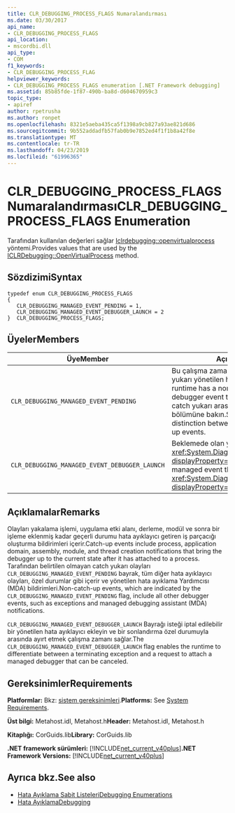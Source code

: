 ```yaml
---
title: CLR_DEBUGGING_PROCESS_FLAGS Numaralandırması
ms.date: 03/30/2017
api_name:
- CLR_DEBUGGING_PROCESS_FLAGS
api_location:
- mscordbi.dll
api_type:
- COM
f1_keywords:
- CLR_DEBUGGING_PROCESS_FLAG
helpviewer_keywords:
- CLR_DEBUGGING_PROCESS_FLAGS enumeration [.NET Framework debugging]
ms.assetid: 85b85fde-1f87-490b-ba8d-d604670959c3
topic_type:
- apiref
author: rpetrusha
ms.author: ronpet
ms.openlocfilehash: 8321e5aeba435ca5f1398a9cb827a93ae821d686
ms.sourcegitcommit: 9b552addadfb57fab0b9e7852ed4f1f1b8a42f8e
ms.translationtype: MT
ms.contentlocale: tr-TR
ms.lasthandoff: 04/23/2019
ms.locfileid: "61996365"
---
```

# <a name="clrdebuggingprocessflags-enumeration"></a><span data-ttu-id="5cefb-102">CLR_DEBUGGING_PROCESS_FLAGS Numaralandırması</span><span class="sxs-lookup"><span data-stu-id="5cefb-102">CLR_DEBUGGING_PROCESS_FLAGS Enumeration</span></span>
<span data-ttu-id="5cefb-103">Tarafından kullanılan değerleri sağlar [Iclrdebugging::openvirtualprocess](../../../../docs/framework/unmanaged-api/debugging/iclrdebugging-openvirtualprocess-method.md) yöntemi.</span><span class="sxs-lookup"><span data-stu-id="5cefb-103">Provides values that are used by the [ICLRDebugging::OpenVirtualProcess](../../../../docs/framework/unmanaged-api/debugging/iclrdebugging-openvirtualprocess-method.md) method.</span></span>  
  
## <a name="syntax"></a><span data-ttu-id="5cefb-104">Sözdizimi</span><span class="sxs-lookup"><span data-stu-id="5cefb-104">Syntax</span></span>  
  
```  
typedef enum CLR_DEBUGGING_PROCESS_FLAGS  
{  
   CLR_DEBUGGING_MANAGED_EVENT_PENDING = 1,  
   CLR_DEBUGGING_MANAGED_EVENT_DEBUGGER_LAUNCH = 2  
}  CLR_DEBUGGING_PROCESS_FLAGS;  
```  
  
## <a name="members"></a><span data-ttu-id="5cefb-105">Üyeler</span><span class="sxs-lookup"><span data-stu-id="5cefb-105">Members</span></span>  
  
|<span data-ttu-id="5cefb-106">Üye</span><span class="sxs-lookup"><span data-stu-id="5cefb-106">Member</span></span>|<span data-ttu-id="5cefb-107">Açıklama</span><span class="sxs-lookup"><span data-stu-id="5cefb-107">Description</span></span>|  
|------------|-----------------|  
|`CLR_DEBUGGING_MANAGED_EVENT_PENDING`|<span data-ttu-id="5cefb-108">Bu çalışma zamanı göndermek için bir catch yukarı yönetilen hata ayıklayıcı olayında.</span><span class="sxs-lookup"><span data-stu-id="5cefb-108">This runtime has a non-catch-up managed debugger event to send.</span></span> <span data-ttu-id="5cefb-109">Olayları yakalama ve catch yukarı arasındaki fark için Açıklamalar bölümüne bakın.</span><span class="sxs-lookup"><span data-stu-id="5cefb-109">See the Remarks section for the distinction between catch-up and non-catch-up events.</span></span>|  
|`CLR_DEBUGGING_MANAGED_EVENT_DEBUGGER_LAUNCH`|<span data-ttu-id="5cefb-110">Beklemede olan yönetilen olay bir <xref:System.Diagnostics.Debugger.Launch%2A?displayProperty=nameWithType> istek.</span><span class="sxs-lookup"><span data-stu-id="5cefb-110">The managed event that is pending is a <xref:System.Diagnostics.Debugger.Launch%2A?displayProperty=nameWithType> request.</span></span>|  
  
## <a name="remarks"></a><span data-ttu-id="5cefb-111">Açıklamalar</span><span class="sxs-lookup"><span data-stu-id="5cefb-111">Remarks</span></span>  
 <span data-ttu-id="5cefb-112">Olayları yakalama işlemi, uygulama etki alanı, derleme, modül ve sonra bir işleme eklenmiş kadar geçerli durumu hata ayıklayıcı getiren iş parçacığı oluşturma bildirimleri içerir.</span><span class="sxs-lookup"><span data-stu-id="5cefb-112">Catch-up events include process, application domain, assembly, module, and thread creation notifications that bring the debugger up to the current state after it has attached to a process.</span></span> <span data-ttu-id="5cefb-113">Tarafından belirtilen olmayan catch yukarı olayları `CLR_DEBUGGING_MANAGED_EVENT_PENDING` bayrak, tüm diğer hata ayıklayıcı olayları, özel durumlar gibi içerir ve yönetilen hata ayıklama Yardımcısı (MDA) bildirimleri.</span><span class="sxs-lookup"><span data-stu-id="5cefb-113">Non-catch-up events, which are indicated by the `CLR_DEBUGGING_MANAGED_EVENT_PENDING` flag, include all other debugger events, such as exceptions and managed debugging assistant (MDA) notifications.</span></span>  
  
 <span data-ttu-id="5cefb-114">`CLR_DEBUGGING_MANAGED_EVENT_DEBUGGER_LAUNCH` Bayrağı isteği iptal edilebilir bir yönetilen hata ayıklayıcı ekleyin ve bir sonlandırma özel durumuyla arasında ayırt etmek çalışma zamanı sağlar.</span><span class="sxs-lookup"><span data-stu-id="5cefb-114">The `CLR_DEBUGGING_MANAGED_EVENT_DEBUGGER_LAUNCH` flag enables the runtime to differentiate between a terminating exception and a request to attach a managed debugger that can be canceled.</span></span>  
  
## <a name="requirements"></a><span data-ttu-id="5cefb-115">Gereksinimler</span><span class="sxs-lookup"><span data-stu-id="5cefb-115">Requirements</span></span>  
 <span data-ttu-id="5cefb-116">**Platformlar:** Bkz: [sistem gereksinimleri](../../../../docs/framework/get-started/system-requirements.md).</span><span class="sxs-lookup"><span data-stu-id="5cefb-116">**Platforms:** See [System Requirements](../../../../docs/framework/get-started/system-requirements.md).</span></span>  
  
 <span data-ttu-id="5cefb-117">**Üst bilgi:** Metahost.idl, Metahost.h</span><span class="sxs-lookup"><span data-stu-id="5cefb-117">**Header:** Metahost.idl, Metahost.h</span></span>  
  
 <span data-ttu-id="5cefb-118">**Kitaplığı:** CorGuids.lib</span><span class="sxs-lookup"><span data-stu-id="5cefb-118">**Library:** CorGuids.lib</span></span>  
  
 <span data-ttu-id="5cefb-119">**.NET framework sürümleri:** [!INCLUDE[net_current_v40plus](../../../../includes/net-current-v40plus-md.md)]</span><span class="sxs-lookup"><span data-stu-id="5cefb-119">**.NET Framework Versions:** [!INCLUDE[net_current_v40plus](../../../../includes/net-current-v40plus-md.md)]</span></span>  
  
## <a name="see-also"></a><span data-ttu-id="5cefb-120">Ayrıca bkz.</span><span class="sxs-lookup"><span data-stu-id="5cefb-120">See also</span></span>

- [<span data-ttu-id="5cefb-121">Hata Ayıklama Sabit Listeleri</span><span class="sxs-lookup"><span data-stu-id="5cefb-121">Debugging Enumerations</span></span>](../../../../docs/framework/unmanaged-api/debugging/debugging-enumerations.md)
- [<span data-ttu-id="5cefb-122">Hata Ayıklama</span><span class="sxs-lookup"><span data-stu-id="5cefb-122">Debugging</span></span>](../../../../docs/framework/unmanaged-api/debugging/index.md)
